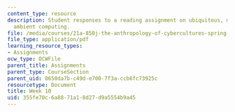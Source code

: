 ```yaml
---
content_type: resource
description: Student responses to a reading assignment on ubiquitous, mobile, and
  ambient computing.
file: /media/courses/21a-850j-the-anthropology-of-cybercultures-spring-2009/355fe70c6a8871a18d27d9a5554b9a45_MIT21A_850Js09_week10.pdf
file_type: application/pdf
learning_resource_types:
- Assignments
ocw_type: OCWFile
parent_title: Assignments
parent_type: CourseSection
parent_uid: 8650da7b-c49d-e700-7f3a-ccb6fc73925c
resourcetype: Document
title: Week 10
uid: 355fe70c-6a88-71a1-8d27-d9a5554b9a45
---
```

